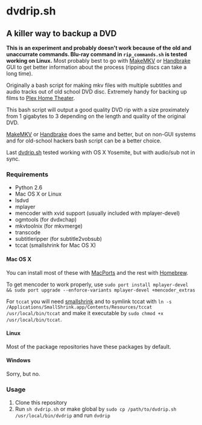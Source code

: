 # dvdrip.sh
## A killer way to backup a DVD

**This is an experiment and probably doesn't work because of the old and unaccurrate commands. Blu-ray command in `rip_commands.sh` is tested working on Linux.** Most probably best to go with [MakeMKV](http://www.makemkv.com/) or [Handbrake](https://handbrake.fr/) GUI to get better information about the process (ripping discs can take a long time).

Originally a bash script for making mkv files with multiple subtitles and audio tracks out of old school DVD disc. Extremely handy for backing up films to [Plex Home Theater](http://www.plex.tv).

This bash script will output a good quality DVD rip with a size proximately from 1 gigabytes to 3 depending on the length and quality of the original DVD.

[MakeMKV](http://www.makemkv.com/) or [Handbrake](https://handbrake.fr/) does the same and better, but on non-GUI systems and for old-school hackers bash script can be a better choice.

Last [dvdrip.sh](https://raw.githubusercontent.com/ronilaukkarinen/dvdrip/2f67dcb6587dab67eb51e0b38f5f10a5a7f0049c/dvdrip.sh) tested working with OS X Yosemite, but with audio/sub not in sync.

### Requirements

- Python 2.6
- Mac OS X or Linux
- lsdvd
- mplayer
- mencoder with xvid support (usually included with mplayer-devel)
- ogmtools (for dvdxchap)
- mkvtoolnix (for mkvmerge)
- transcode
- subtitleripper (for subtitle2vobsub)
- tccat (smallshrink for Mac OS X)

#### Mac OS X

You can install most of these with [MacPorts](http://www.macports.org) and the rest with [Homebrew](http://brew.sh).

To get mencoder to work properly, use `sudo port install mplayer-devel && sudo port upgrade --enforce-variants mplayer-devel +mencoder_extras`

For `tccat` you will need [smallshrink](https://code.google.com/p/smallshrink/) and to symlink tccat with `ln -s /Applications/SmallShrink.app/Contents/Resources/tccat /usr/local/bin/tccat` and make it executable by `sudo chmod +x /usr/local/bin/tccat`.

#### Linux

Most of the package repositories have these packages by default.

#### Windows

Sorry, but no.

### Usage

1. Clone this repository
2. Run `sh dvdrip.sh` or make global by `sudo cp /path/to/dvdrip.sh /usr/local/bin/dvdrip` and run `dvdrip`
